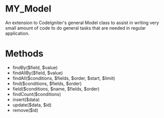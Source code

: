 MY_Model
===========

An extension to CodeIgniter's general Model class to assist in writing
very small amount of code to do general tasks that are needed in regular
application.

Methods
=========

* findBy($field, $value)
* findAllBy($field, $value)
* findAll($conditions, $fields, $order, $start, $limit)
* find($conditions, $fields, $order)
* field($conditions, $name, $fields, $order)
* findCount($conditions)
* insert($data)
* update($data, $id)
* remove($id)